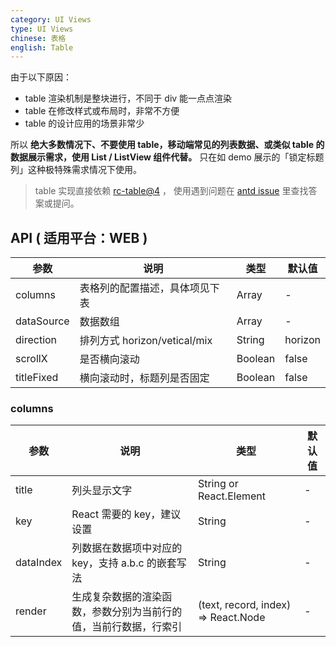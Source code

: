 ```yaml
---
category: UI Views
type: UI Views
chinese: 表格
english: Table
---
```


由于以下原因：

- table 渲染机制是整块进行，不同于 div 能一点点渲染
- table 在修改样式或布局时，非常不方便
- table 的设计应用的场景非常少

所以 **绝大多数情况下、不要使用 table，移动端常见的列表数据、或类似 table 的数据展示需求，使用 List / ListView 组件代替。**
只在如 demo 展示的「锁定标题列」这种极特殊需求情况下使用。

> table 实现直接依赖 [rc-table@4](https://github.com/react-component/table) ，
使用遇到问题在 [antd issue](https://github.com/ant-design/ant-design/issues) 里查找答案或提问。

## API ( 适用平台：WEB )

| 参数         | 说明                          | 类型     | 默认值        |
|-------------|-------------------------------|----------|-------------|
| columns     | 表格列的配置描述，具体项见下表       | Array   |    -       |
| dataSource  | 数据数组	 | Array   |  -   |
| direction   | 排列方式 horizon/vetical/mix        | String | horizon   |
| scrollX     | 是否横向滚动    |  Boolean   |    false    |
| titleFixed  | 横向滚动时，标题列是否固定   | Boolean   | false      |

### columns

| 参数        | 说明                  | 类型     | 默认值        |
|-------------|----------------------|----------|-------------|
| title  | 列头显示文字    | String or React.Element  |  -  |
| key | React 需要的 key，建议设置	 | String   |  -  |
| dataIndex   | 列数据在数据项中对应的 key，支持 a.b.c 的嵌套写法  | String | - |
| render | 生成复杂数据的渲染函数，参数分别为当前行的值，当前行数据，行索引  | (text, record, index) => React.Node | - |
